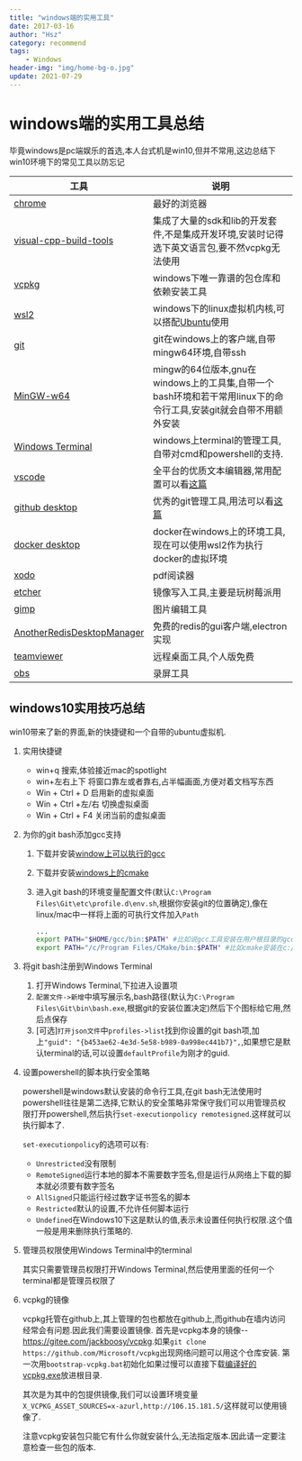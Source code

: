 ```yaml
---
title: "windows端的实用工具"
date: 2017-03-16
author: "Hsz"
category: recommend
tags:
    - Windows
header-img: "img/home-bg-o.jpg"
update: 2021-07-29
---
```

# windows端的实用工具总结

毕竟windows是pc端娱乐的首选,本人台式机是win10,但并不常用,这边总结下win10环境下的常见工具以防忘记

| 工具                                                                                                            | 说明                                                                                                                                                 |
| --------------------------------------------------------------------------------------------------------------- | ---------------------------------------------------------------------------------------------------------------------------------------------------- |
| [chrome](https://www.google.com/chrome/)                                                                        | 最好的浏览器                                                                                                                                         |
| [visual-cpp-build-tools](https://visualstudio.microsoft.com/zh-hans/visual-cpp-build-tools/)                    | 集成了大量的sdk和lib的开发套件,不是集成开发环境,安装时记得选下英文语言包,要不然vcpkg无法使用                                                         |
| [vcpkg](https://github.com/Microsoft/vcpkg)                                                                     | windows下唯一靠谱的包仓库和依赖安装工具                                                                                                              |
| [wsl2](https://docs.microsoft.com/zh-cn/windows/wsl/install-win10)                                              | windows下的linux虚拟机内核,可以搭配[Ubuntu](https://www.microsoft.com/store/apps/9n6svws3rx71)使用                                                   |
| [git](https://git-scm.com/)                                                                                     | git在windows上的客户端,自带mingw64环境,自带ssh                                                                                                       |
| [MinGW-w64](https://sourceforge.net/projects/mingw-w64/)                                                        | mingw的64位版本,gnu在windows上的工具集,自带一个bash环境和若干常用linux下的命令行工具,安装git就会自带不用额外安装                                     |
| [Windows Terminal](https://www.microsoft.com/zh-cn/p/windows-terminal/9n0dx20hk701?activetab=pivot:overviewtab) | windows上terminal的管理工具,自带对cmd和powershell的支持.                                                                                             |
| [vscode](https://code.visualstudio.com/)                                                                        | 全平台的优质文本编辑器,常用配置可以看[这篇](http://blog.hszofficial.site/recommend/2018/02/10/Vscode%E9%85%8D%E7%BD%AE/)                             |
| [github desktop](https://desktop.github.com/)                                                                   | 优秀的git管理工具,用法可以看[这篇](http://blog.hszofficial.site/recommend/2016/11/26/%E5%8F%AF%E8%A7%86%E5%8C%96git%E5%B7%A5%E5%85%B7githubDesktop/) |
| [docker desktop](https://docs.docker.com/docker-for-windows/install/)                                           | docker在windows上的环境工具,现在可以使用wsl2作为执行docker的虚拟环境                                                                                 |
| [xodo](https://www.xodo.com/)                                                                                   | pdf阅读器                                                                                                                                            |
| [etcher](https://www.balena.io/etcher/)                                                                         | 镜像写入工具,主要是玩树莓派用                                                                                                                        |
| [gimp](https://www.gimp.org/)                                                                                   | 图片编辑工具                                                                                                                                         |
| [AnotherRedisDesktopManager](https://github.com/qishibo/AnotherRedisDesktopManager)                             | 免费的redis的gui客户端,electron实现                                                                                                                  |
| [teamviewer](https://www.teamviewer.com/zhcn/credentials/free-for-personal-use/)                                | 远程桌面工具,个人版免费                                                                                                                              |
| [obs](https://obsproject.com/)                                                                                  | 录屏工具                                                                                                                                             |

## windows10实用技巧总结

win10带来了新的界面,新的快捷键和一个自带的ubuntu虚拟机.

1. 实用快捷键

    + win+q 搜索,体验接近mac的spotlight
    + win+左右上下 将窗口靠左或者靠右,占半幅画面,方便对着文档写东西
    + Win + Ctrl + D 启用新的虚拟桌面
    + Win + Ctrl +左/右 切换虚拟桌面
    + Win + Ctrl + F4 关闭当前的虚拟桌面

2. 为你的git bash添加gcc支持

    1. 下载并安装[window上可以执行的gcc](http://www.equation.com/servlet/equation.cmd?fa=fortran)
    2. 下载并安装[windows上的cmake](https://cmake.org/download/)
    3. 进入git bash的环境变量配置文件(默认`C:\Program Files\Git\etc\profile.d\env.sh`,根据你安装git的位置确定),像在linux/mac中一样将上面的可执行文件加入`Path`

        ```bash
        ...
        export PATH="$HOME/gcc/bin:$PATH" #比如说gcc工具安装在用户根目录的gcc文件夹下
        export PATH="/c/Program Files/CMake/bin:$PATH" #比如cmake安装在c://Program Files/CMake
        ```

3. 将git bash注册到Windows Terminal

    1. 打开Windows Terminal,下拉进入设置项
    2. `配置文件->新增`中填写展示名,bash路径(默认为`C:\Program Files\Git\bin\bash.exe`,根据git的安装位置决定)然后下个图标给它用,然后点保存
    3. [可选]`打开json文件`中`profiles->list`找到你设置的git bash项,加上`"guid": "{b453ae62-4e3d-5e58-b989-0a998ec441b7}",`,如果想它是默认terminal的话,可以设置`defaultProfile`为刚才的guid.

4. 设置powershell的脚本执行安全策略

    powershell是windows默认安装的命令行工具,在git bash无法使用时powershell往往是第二选择,它默认的安全策略非常保守我们可以用管理员权限打开powershell,然后执行`set-executionpolicy remotesigned`.这样就可以执行脚本了.

    `set-executionpolicy`的选项可以有:

    + `Unrestricted`没有限制
    + `RemoteSigned`运行本地的脚本不需要数字签名,但是运行从网络上下载的脚本就必须要有数字签名
    + `AllSigned`只能运行经过数字证书签名的脚本
    + `Restricted`默认的设置,不允许任何脚本运行
    + `Undefined`在Windows10下这是默认的值,表示未设置任何执行权限.这个值一般是用来删除执行策略的.

5. 管理员权限使用Windows Terminal中的terminal

    其实只需要管理员权限打开Windows Terminal,然后使用里面的任何一个terminal都是管理员权限了

6. vcpkg的镜像

    vcpkg托管在github上,其上管理的包也都放在github上,而github在墙内访问经常会有问题.因此我们需要设置镜像.
    首先是vcpkg本身的镜像--<https://gitee.com/jackboosy/vcpkg>.如果`git clone https://github.com/Microsoft/vcpkg`出现网络问题可以用这个仓库安装.
    第一次用`bootstrap-vcpkg.bat`初始化如果过慢可以直接下载[编译好的vcpkg.exe](https://link.zhihu.com/?target=https%3A//gitee.com/jackboosy/vcpkg-tool/attach_files/746777/download/vcpkg.exe)放进根目录.

    其次是为其中的包提供镜像,我们可以设置环境变量`X_VCPKG_ASSET_SOURCES=x-azurl,http://106.15.181.5/`这样就可以使用镜像了.

    注意vcpkg安装包只能它有什么你就安装什么,无法指定版本.因此请一定要注意检查一些包的版本.